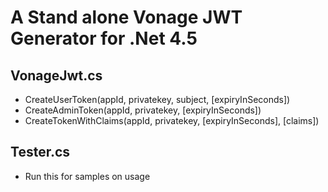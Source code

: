 # A Stand alone Vonage JWT Generator for .Net 4.5

## VonageJwt.cs
- CreateUserToken(appId, privatekey, subject, [expiryInSeconds])
- CreateAdminToken(appId, privatekey, [expiryInSeconds])
- CreateTokenWithClaims(appId, privatekey, [expiryInSeconds], [claims])

## Tester.cs
- Run this for samples on usage
